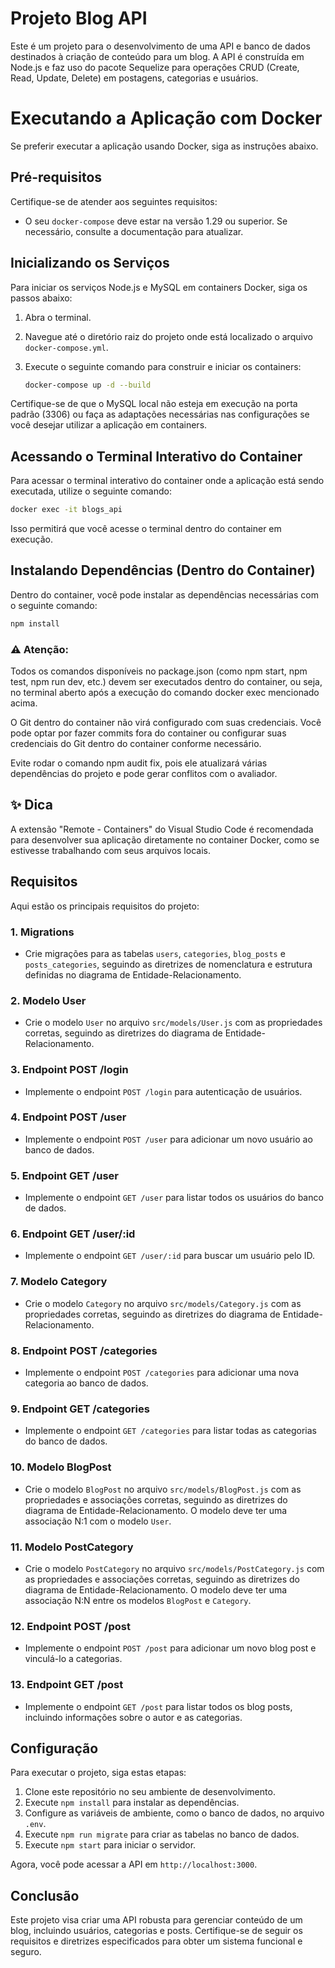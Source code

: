 # Projeto Blog API

Este é um projeto para o desenvolvimento de uma API e banco de dados destinados à criação de conteúdo para um blog. A API é construída em Node.js e faz uso do pacote Sequelize para operações CRUD (Create, Read, Update, Delete) em postagens, categorias e usuários.

# Executando a Aplicação com Docker

Se preferir executar a aplicação usando Docker, siga as instruções abaixo.

## Pré-requisitos

Certifique-se de atender aos seguintes requisitos:

- O seu `docker-compose` deve estar na versão 1.29 ou superior. Se necessário, consulte a documentação para atualizar.

## Inicializando os Serviços

Para iniciar os serviços Node.js e MySQL em containers Docker, siga os passos abaixo:

1. Abra o terminal.

2. Navegue até o diretório raiz do projeto onde está localizado o arquivo `docker-compose.yml`.

3. Execute o seguinte comando para construir e iniciar os containers:

   ```bash
   docker-compose up -d --build
   
Certifique-se de que o MySQL local não esteja em execução na porta padrão (3306) ou faça as adaptações necessárias nas configurações se você desejar utilizar a aplicação em containers.

## Acessando o Terminal Interativo do Container
Para acessar o terminal interativo do container onde a aplicação está sendo executada, utilize o seguinte comando:
   ```bash
   docker exec -it blogs_api
   ```

Isso permitirá que você acesse o terminal dentro do container em execução.

## Instalando Dependências (Dentro do Container)
Dentro do container, você pode instalar as dependências necessárias com o seguinte comando:

   ```bash
   npm install
   ```

### ⚠️ Atenção:

Todos os comandos disponíveis no package.json (como npm start, npm test, npm run dev, etc.) devem ser executados dentro do container, ou seja, no terminal aberto após a execução do comando docker exec mencionado acima.

O Git dentro do container não virá configurado com suas credenciais. Você pode optar por fazer commits fora do container ou configurar suas credenciais do Git dentro do container conforme necessário.

Evite rodar o comando npm audit fix, pois ele atualizará várias dependências do projeto e pode gerar conflitos com o avaliador.

## ✨ Dica
A extensão "Remote - Containers" do Visual Studio Code é recomendada para desenvolver sua aplicação diretamente no container Docker, como se estivesse trabalhando com seus arquivos locais.

## Requisitos

Aqui estão os principais requisitos do projeto:

### 1. Migrations

- Crie migrações para as tabelas `users`, `categories`, `blog_posts` e `posts_categories`, seguindo as diretrizes de nomenclatura e estrutura definidas no diagrama de Entidade-Relacionamento.

### 2. Modelo User

- Crie o modelo `User` no arquivo `src/models/User.js` com as propriedades corretas, seguindo as diretrizes do diagrama de Entidade-Relacionamento.

### 3. Endpoint POST /login

- Implemente o endpoint `POST /login` para autenticação de usuários.

### 4. Endpoint POST /user

- Implemente o endpoint `POST /user` para adicionar um novo usuário ao banco de dados.

### 5. Endpoint GET /user

- Implemente o endpoint `GET /user` para listar todos os usuários do banco de dados.

### 6. Endpoint GET /user/:id

- Implemente o endpoint `GET /user/:id` para buscar um usuário pelo ID.

### 7. Modelo Category

- Crie o modelo `Category` no arquivo `src/models/Category.js` com as propriedades corretas, seguindo as diretrizes do diagrama de Entidade-Relacionamento.

### 8. Endpoint POST /categories

- Implemente o endpoint `POST /categories` para adicionar uma nova categoria ao banco de dados.

### 9. Endpoint GET /categories

- Implemente o endpoint `GET /categories` para listar todas as categorias do banco de dados.

### 10. Modelo BlogPost

- Crie o modelo `BlogPost` no arquivo `src/models/BlogPost.js` com as propriedades e associações corretas, seguindo as diretrizes do diagrama de Entidade-Relacionamento. O modelo deve ter uma associação N:1 com o modelo `User`.

### 11. Modelo PostCategory

- Crie o modelo `PostCategory` no arquivo `src/models/PostCategory.js` com as propriedades e associações corretas, seguindo as diretrizes do diagrama de Entidade-Relacionamento. O modelo deve ter uma associação N:N entre os modelos `BlogPost` e `Category`.

### 12. Endpoint POST /post

- Implemente o endpoint `POST /post` para adicionar um novo blog post e vinculá-lo a categorias.

### 13. Endpoint GET /post

- Implemente o endpoint `GET /post` para listar todos os blog posts, incluindo informações sobre o autor e as categorias.

## Configuração

Para executar o projeto, siga estas etapas:

1. Clone este repositório no seu ambiente de desenvolvimento.
2. Execute `npm install` para instalar as dependências.
3. Configure as variáveis de ambiente, como o banco de dados, no arquivo `.env`.
4. Execute `npm run migrate` para criar as tabelas no banco de dados.
5. Execute `npm start` para iniciar o servidor.

Agora, você pode acessar a API em `http://localhost:3000`.

## Conclusão

Este projeto visa criar uma API robusta para gerenciar conteúdo de um blog, incluindo usuários, categorias e posts. Certifique-se de seguir os requisitos e diretrizes especificados para obter um sistema funcional e seguro.
